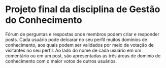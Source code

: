 # Projeto final da disciplina de Gestão do Conhecimento

Fórum de perguntas e respostas onde membros podem criar e responder posts. Cada usuário pode delcarar no seu perfil muitos domínios de conhecimento, aos quais podem ser validados por meio de votação de visitantes no seu perfil. Ao lado do nome de cada usuário em um comentário ou em um post, são apresentadas as três áreas de dominio de conhecimento com o maior votos de outros usuários.
